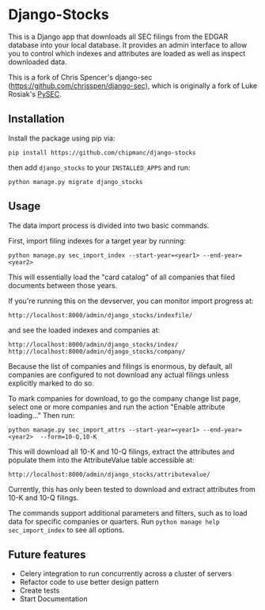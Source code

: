 Django-Stocks
==========

This is a Django app that downloads all SEC filings from the EDGAR database
into your local database. It provides an admin interface to allow you to
control which indexes and attributes are loaded as well as inspect downloaded
data.

This is a fork of Chris Spencer's django-sec (https://github.com/chrisspen/django-sec),
which is originally a fork of Luke Rosiak's [PySEC](https://github.com/lukerosiak/pysec).

Installation
------------

Install the package using pip via:

    pip install https://github.com/chipmanc/django-stocks

then add `django_stocks` to your `INSTALLED_APPS` and run:

    python manage.py migrate django_stocks

Usage
-----

The data import process is divided into two basic commands.

First, import filing indexes for a target year by running:

    python manage.py sec_import_index --start-year=<year1> --end-year=<year2>
    
This will essentially load the "card catalog" of all companies that filed
documents between those years.

If you're running this on the devserver, you can monitor import progress at:

    http://localhost:8000/admin/django_stocks/indexfile/
    
and see the loaded indexes and companies at:

    http://localhost:8000/admin/django_stocks/index/
    http://localhost:8000/admin/django_stocks/company/

Because the list of companies and filings is enormous, by default, all
companies are configured to not download any actual filings
unless explicitly marked to do so.

To mark companies for download, to go the
company change list page, select one or more companies and run the action
"Enable attribute loading..." Then run:

    python manage.py sec_import_attrs --start-year=<year1> --end-year=<year2>  --form=10-Q,10-K
    
This will download all 10-K and 10-Q filings, extract the attributes and populate
them into the AttributeValue table accessible at:

    http://localhost:8000/admin/django_stocks/attributevalue/

Currently, this has only been tested to download and extract attributes from
10-K and 10-Q filings.

The commands support additional parameters and filters, such as to load data
for specific companies or quarters. Run `python manage help sec_import_index`
to see all options.

Future features
---------------

* Celery integration to run concurrently across a cluster of servers
* Refactor code to use better design pattern
* Create tests
* Start Documentation
